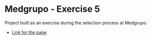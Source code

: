 # Medgrupo - Exercise 5

Project built as an exercise during the selection process at Medgrupo.

- [Link for the page](https://practice-medgrupo.netlify.app/exercicio-5/)
